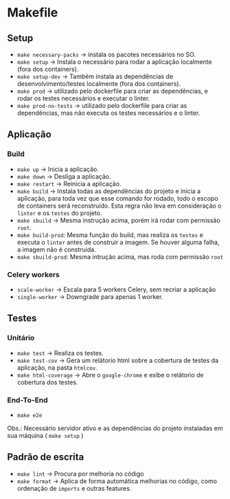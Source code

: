 # Makefile

## Setup

- `make necessary-packs` -> instala os pacotes necessários no SO.
- `make setup` -> Instala o necessário para rodar a aplicação localmente (fora dos containers).
- `make setup-dev` -> Também instala as dependências de desenvolvimento/testes localmente (fora dos containers).
- `make prod` -> utilizado pelo dockerfile para criar as dependências, e rodar os testes necessários e executar o linter.
- `make prod-no-tests` -> utilizado pelo dockerfile para criar as dependências, mas não executa os testes necessários e o linter.

## Aplicação

### Build 

- `make up` -> Inicia a aplicação.
- `make down` -> Desliga a aplicação.
- `make restart` -> Reinicia a aplicação.
- `make build` -> Instala todas as dependências do projeto e inicia a aplicação, para toda vez que esse comando for rodado, todo o escopo de containers será reconstruído. 
Esta regra não leva em consideração o `linter` e os `testes` do projeto.
- `make sbuild` -> Mesma instrução acima, porém irá rodar com permissão `root`.
- `make build-prod`: Mesma função  do build, mas realiza os `testes` e executa o `linter` antes de construir a imagem. Se houver alguma falha, a imagem não é construida.
- `make sbuild-prod`: Mesma intrução acima, mas roda com permissão `root`


### Celery workers

- `scale-worker` -> Escala para 5 workers Celery, sem recriar a aplicação
- `single-worker` -> Downgrade para apenas 1 worker.

## Testes

### Unitário

- `make test` -> Realiza os testes.
- `make test-cov` -> Gera um relátorio html sobre a cobertura de testes da aplicação, na pasta `htmlcov`.
- `make html-coverage` -> Abre o `google-chrome` e exibe o relátorio de cobertura dos testes.


### End-To-End


- `make e2e`


Obs.: Necessário servidor ativo e as dependências do projeto instaladas em sua máquina ( `make setup` )



## Padrão de escrita

- `make lint` -> Procura por melhoria no código
- `make format` -> Aplica de forma automática melhorias no código, como ordenação de `imports` e outras features.
